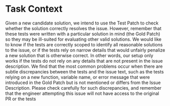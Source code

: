 # Task Context
            
Given a new candidate solution, we intend to use the Test Patch to check whether the solution correctly resolves the issue. However, remember that these tests were written with a particular solution in mind (the Gold Patch) so they may be ill-suited for evaluating other valid solutions. We would like to know if the tests are correctly scoped to identify all reasonable solutions to the issue, or if the tests rely on narrow details that would unfairly penalize a new solution that is otherwise correct. In other words, our setup only works if the tests do not rely on any details that are not present in the issue description. We find that the most common problems occur when there are subtle discrepancies between the tests and the issue text, such as the tests relying on a new function, variable name, or error message that were introduced in the Gold Patch but is not mentioned or differs from the Issue Description. Please check carefully for such discrepancies, and remember that the engineer attempting this issue will not have access to the original PR or the tests